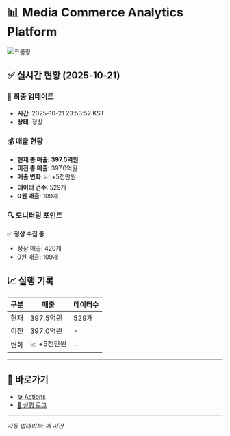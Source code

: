 # 📊 Media Commerce Analytics Platform

![크롤링](https://img.shields.io/badge/크롤링-정상-green)

## ✅ 실시간 현황 (2025-10-21)

### 📍 최종 업데이트
- **시간**: 2025-10-21 23:53:52 KST
- **상태**: 정상

### 💰 매출 현황
- **현재 총 매출**: **397.5억원**
- **이전 총 매출**: 397.0억원
- **매출 변화**: 📈 +5천만원
- **데이터 건수**: 529개
- **0원 매출**: 109개

### 🔍 모니터링 포인트

✅ **정상 수집 중**
- 정상 매출: 420개
- 0원 매출: 109개


## 📈 실행 기록

| 구분 | 매출 | 데이터수 |
|------|------|----------|
| 현재 | 397.5억원 | 529개 |
| 이전 | 397.0억원 | - |
| 변화 | 📈 +5천만원 | - |

---

## 🔗 바로가기

- [⚙️ Actions](../../actions)
- [📝 실행 로그](../../actions/workflows/daily_scraping.yml)

---

*자동 업데이트: 매 시간*
